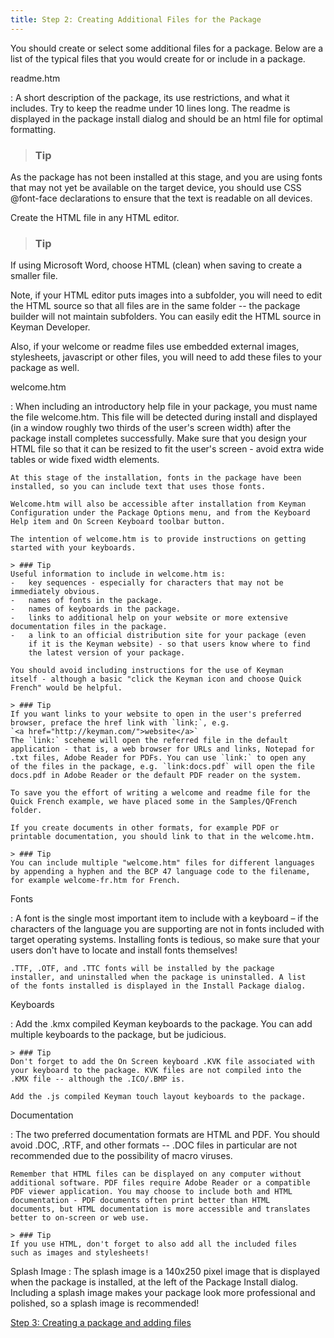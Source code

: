 ```yaml
---
title: Step 2: Creating Additional Files for the Package
---
```


You should create or select some additional files for a package. Below
are a list of the typical files that you would create for or include in
a package.

readme.htm

:   A short description of the package, its use restrictions, and what
    it includes. Try to keep the readme under 10 lines long. The readme
    is displayed in the package install dialog and should be an html
    file for optimal formatting.

> ### Tip
As the package has not been installed at this stage, and you are using fonts that may not yet be available on the target device, you should use CSS @font-face declarations to ensure that the text is readable on all devices.

Create the HTML file in any HTML editor.

> ### Tip
If using Microsoft Word, choose HTML (clean) when saving to create a smaller file.

Note, if your HTML editor puts images into a subfolder, you will need to edit the HTML source so that all files are in the same folder -- the package builder will not maintain subfolders. You can easily edit the HTML source in Keyman Developer.

Also, if your welcome or readme files use embedded external images, stylesheets, javascript or other files, you will need to add these files to your package as well.

welcome.htm

:   When including an introductory help file in your package, you must
    name the file welcome.htm. This file will be detected during install
    and displayed (in a window roughly two thirds of the user's screen
    width) after the package install completes successfully. Make sure
    that you design your HTML file so that it can be resized to fit the
    user's screen - avoid extra wide tables or wide fixed width
    elements.

    At this stage of the installation, fonts in the package have been
    installed, so you can include text that uses those fonts.

    Welcome.htm will also be accessible after installation from Keyman
    Configuration under the Package Options menu, and from the Keyboard
    Help item and On Screen Keyboard toolbar button.

    The intention of welcome.htm is to provide instructions on getting
    started with your keyboards.

    > ### Tip
    Useful information to include in welcome.htm is:
    -   key sequences - especially for characters that may not be immediately obvious.
    -   names of fonts in the package.
    -   names of keyboards in the package.
    -   links to additional help on your website or more extensive documentation files in the package.
    -   a link to an official distribution site for your package (even
        if it is the Keyman website) - so that users know where to find
        the latest version of your package.

    You should avoid including instructions for the use of Keyman
    itself - although a basic "click the Keyman icon and choose Quick
    French" would be helpful.

    > ### Tip
    If you want links to your website to open in the user's preferred
    browser, preface the href link with `link:`, e.g.
    `<a href="http://keyman.com/">website</a>`  
    The `link:` sceheme will open the referred file in the default
    application - that is, a web browser for URLs and links, Notepad for
    .txt files, Adobe Reader for PDFs. You can use `link:` to open any
    of the files in the package, e.g. `link:docs.pdf` will open the file
    docs.pdf in Adobe Reader or the default PDF reader on the system.

    To save you the effort of writing a welcome and readme file for the
    Quick French example, we have placed some in the Samples/QFrench
    folder.

    If you create documents in other formats, for example PDF or
    printable documentation, you should link to that in the welcome.htm.

    > ### Tip
    You can include multiple "welcome.htm" files for different languages
    by appending a hyphen and the BCP 47 language code to the filename,
    for example welcome-fr.htm for French.

Fonts

:   A font is the single most important item to include with a keyboard
    – if the characters of the language you are supporting are not in
    fonts included with target operating systems. Installing fonts is
    tedious, so make sure that your users don't have to locate and
    install fonts themselves!

    .TTF, .OTF, and .TTC fonts will be installed by the package
    installer, and uninstalled when the package is uninstalled. A list
    of the fonts installed is displayed in the Install Package dialog.

Keyboards

:   Add the .kmx compiled Keyman keyboards to the package. You can add
    multiple keyboards to the package, but be judicious.

    > ### Tip
    Don't forget to add the On Screen keyboard .KVK file associated with
    your keyboard to the package. KVK files are not compiled into the
    .KMX file -- although the .ICO/.BMP is.

    Add the .js compiled Keyman touch layout keyboards to the package.

Documentation

:   The two preferred documentation formats are HTML and PDF. You should
    avoid .DOC, .RTF, and other formats -- .DOC files in particular are
    not recommended due to the possibility of macro viruses.

    Remember that HTML files can be displayed on any computer without
    additional software. PDF files require Adobe Reader or a compatible
    PDF viewer application. You may choose to include both and HTML
    documentation - PDF documents often print better than HTML
    documents, but HTML documentation is more accessible and translates
    better to on-screen or web use.

    > ### Tip
    If you use HTML, don't forget to also add all the included files
    such as images and stylesheets!

Splash Image
:   The splash image is a 140x250 pixel image that is displayed when the
    package is installed, at the left of the Package Install dialog.
    Including a splash image makes your package look more professional
    and polished, so a splash image is recommended!

[Step 3: Creating a package and adding files](step-3)